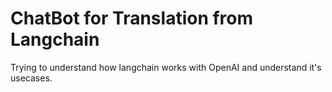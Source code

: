 # ChatBot for Translation from Langchain

Trying to understand how langchain works with OpenAI and understand it's usecases.
